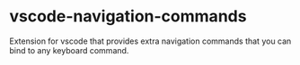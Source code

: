 # vscode-navigation-commands
Extension for vscode that provides extra navigation commands that you can bind to any keyboard command.
